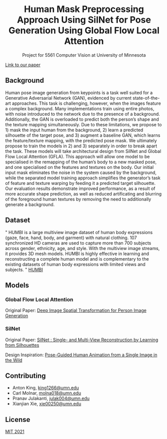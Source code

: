 <div align="center">
  <h1>Human Mask Preprocessing Approach Using SilNet for Pose Generation Using Global Flow Local Attention</h1>
</div>

<p align="center">
  Project for 5561 Computer Vision at University of Minnesota
</p>


[Link to our paper](https://docs.google.com/document/d/1Txw2NzXJOc37jaZWqmg0giqN3Pi_TDfe3SaDmSIHFKY/edit?usp=sharing)


## Background
 Human pose image generation from keypoints is a task well suited for a Generative Adversarial Network (GAN), evidenced by current state-of-the-art approaches. This task is challenging, however, when the images feature a complex background. Many implementations train using entire photos, with noise introduced to the network due to the presence of a background. Additionally, the GAN is overloaded to predict both the person’s shape and the texture mapping simultaneously. Due to these limitations, we propose to 1) mask the input human from the background, 2) learn a predicted silhouette of the target pose, and 3) augment a baseline GAN, which learns the feature/texture mapping, with the predicted pose mask. We ultimately propose to train the models in 2) and 3) separately in order to break apart the task. These models will take architectural design from SilNet and Global Flow Local Attention (GFLA). This approach will allow one model to be specialised in the remapping of the human’s body to a new masked pose, and one specialised on the features and textures on the body. Our initial input mask eliminates the noise in the system caused by the background, while the separated model training approach simplifies the generator’s task of feature and texture warping by feeding it a predicted target silhouette. Our evaluation results demonstrate improved performance, as a result of more accurate shape prediction, as well as reduced artificating and blurring of the foreground human textures by removing the need to additionally generate a background. 

## Dataset
"
HUMBI is a large multiview image dataset of human body expressions (gaze, face, hand, body, and garment) with natural clothing. 107 synchronized HD cameras are used to capture more than 700 subjects across gender, ethnicity, age, and style. With the multiview image streams, it provides 3D mesh models. HUMBI is highly effective in learning and reconstructing a complete human model and is complementary to the existing datasets of human body expressions with limited views and subjects.
"
[HUMBI](https://humbi-data.net/)


## Models

### Global Flow Local Attention
Original Paper: [Deep Image Spatial Transformation for Person Image Generation](https://arxiv.org/abs/2003.00696)

### SilNet
Original Paper: [SilNet : Single- and Multi-View Reconstruction by Learning from Silhouettes](https://arxiv.org/abs/1711.07888)

Design Inspiration: [Pose-Guided Human Animation from a Single Image in the Wild](https://arxiv.org/abs/2012.03796)


## Contributing

- Anton King, king1266@umn.edu
- Carl Molnar, molna018@umn.edu
- Pranav Julakanti, julak004@umn.edu
- Xianjian Xie, xie00250@umn.edu


## License

[MIT 2021](LICENSE)
